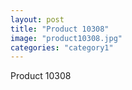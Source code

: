 ```yaml
---
layout: post
title: "Product 10308"
image: "product10308.jpg"
categories: "category1"
---
```

Product 10308
